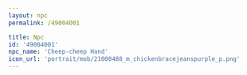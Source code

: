 ```yaml
---
layout: npc
permalink: /49004001

title: Npc
id: '49004001'
npc_name: 'Cheep-cheep Hand'
icon_url: 'portrait/mob/21000488_m_chickenbracejeanspurple_p.png'
---
```

